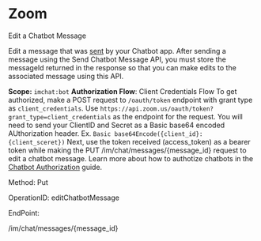 #     Zoom


Edit a Chatbot Message

Edit a message that was [sent](https://marketplace.zoom.us/docs/api-reference/zoom-api/im-chat/sendchatbot) by your Chatbot app. After sending a message using the Send Chatbot Message API, you must store the messageId returned in the response so that you can make edits to the associated message using this API.

**Scope:** `imchat:bot`
**Authorization Flow**: Client Credentials Flow
To get authorized, make a POST request to `/oauth/token` endpoint with grant type as `client_credentials`. Use `https://api.zoom.us/oauth/token?grant_type=client_credentials` as the endpoint for the request. 
You will need to send your ClientID and Secret as a Basic base64 encoded AUthorization header. Ex. `Basic base64Encode({client_id}:{client_sceret})` Next, use the token received (access_token) as a bearer token while making the PUT /im/chat/messages/{message_id} request to edit a chatbot message.
Learn more about how to authotize chatbots in the [Chatbot Authorization](https://marketplace.zoom.us/docs/guides/chatbots/authorization) guide.

Method: Put

OperationID: editChatbotMessage

EndPoint:

/im/chat/messages/{message_id}
